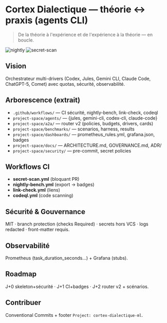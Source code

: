 # Cortex Dialectique — théorie ↔ praxis (agents CLI)

> De la théorie à l'expérience et de l'expérience à la théorie — en boucle.

![nightly](project-space/dashboards/badges/nightly.svg) ![secret-scan](project-space/dashboards/badges/secret-scan.svg)

## Vision
Orchestrateur multi-drivers (Codex, Jules, Gemini CLI, Claude Code, ChatGPT-5, Comet) avec quotas, sécurité, observabilité.

## Arborescence (extrait)
- `.github/workflows/` — CI sécurité, nightly-bench, link-check, codeql
- `project-space/agents/` — {jules, gemini-cli, codex-cli, claude-code}
- `project-space/a2a/` — router v2 (policies, budgets, drivers, cards)
- `project-space/benchmarks/` — scenarios, harness, results
- `project-space/dashboards/` — prometheus_rules.yml, grafana.json, badges
- `project-space/docs/` — ARCHITECTURE.md, GOVERNANCE.md, ADR/
- `project-space/security/` — pre-commit, secret policies

## Workflows CI
- **secret-scan.yml** (bloquant PR)
- **nightly-bench.yml** (export → badges)
- **link-check.yml** (liens)
- **codeql.yml** (code scanning)

## Sécurité & Gouvernance
MIT · branch protection (checks Required) · secrets hors VCS · logs redacted · front-matter requis.

## Observabilité
Prometheus (task_duration_seconds…) + Grafana (stubs).

## Roadmap
J+0 skeleton+sécurité · J+1 CI+badges · J+2 router v2 + scénarios.

## Contribuer
Conventional Commits + footer `Project: cortex-dialectique-ml`.